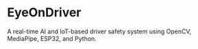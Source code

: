 # EyeOnDriver
A real-time AI and IoT-based driver safety system using OpenCV, MediaPipe, ESP32, and Python.

